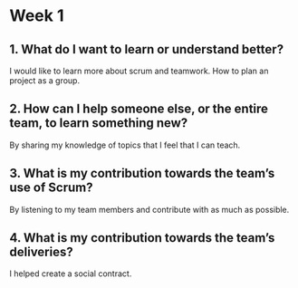 # Week 1

## 1. What do I want to learn or understand better?

I would like to learn more about scrum and teamwork. How to plan an project as a group.

## 2. How can I help someone else, or the entire team, to learn something new?

By sharing my knowledge of topics that I feel that I can teach.

## 3. What is my contribution towards the team’s use of Scrum?

By listening to my team members and contribute with as much as possible.

## 4. What is my contribution towards the team’s deliveries?

I helped create a social contract.
